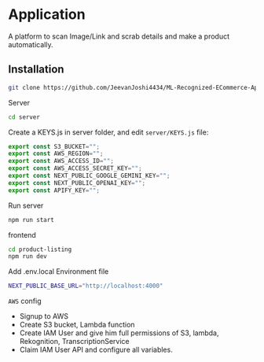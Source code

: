 # Application
A platform to scan Image/Link and scrab details and make a product automatically.

## Installation
```bash
git clone https://github.com/JeevanJoshi4434/ML-Recognized-ECommerce-App.git
```
Server
```bash
cd server

```

Create a KEYS.js in server folder, and edit `server/KEYS.js` file:

```javascript 
export const S3_BUCKET="";
export const AWS_REGION="";
export const AWS_ACCESS_ID="";
export const AWS_ACCESS_SECRET_KEY="";
export const NEXT_PUBLIC_GOOGLE_GEMINI_KEY="";
export const NEXT_PUBLIC_OPENAI_KEY="";
export const APIFY_KEY="";
```
Run server

```bash
npm run start
```

frontend

```bash
cd product-listing
npm run dev
```

Add .env.local Environment file

```bash
NEXT_PUBLIC_BASE_URL="http://localhost:4000"
```
`AWS` config
- Signup to AWS 
- Create S3 bucket, Lambda function
- Create IAM User and give him full permissions of S3, lambda, Rekognition, TranscriptionService
- Claim IAM User API and configure all variables.




